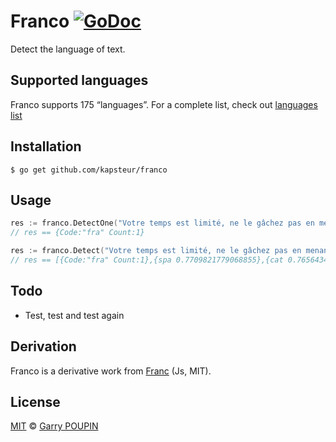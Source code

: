 Franco [![GoDoc](https://godoc.org/github.com/kapsteur/franco?status.png)](https://godoc.org/github.com/kapsteur/franco)
======

Detect the language of text.


## Supported languages

Franco supports 175 “languages”. For a complete list, check out [languages list](https://github.com/kapsteur/franco/blob/master/languages.md)


## Installation

```
$ go get github.com/kapsteur/franco
```

## Usage

```go
res := franco.DetectOne("Votre temps est limité, ne le gâchez pas en menant une existence qui n’est pas la vôtre.")
// res == {Code:"fra" Count:1}

res := franco.Detect("Votre temps est limité, ne le gâchez pas en menant une existence qui n’est pas la vôtre.")
// res == [{Code:"fra" Count:1},{spa 0.7709821779068855},{cat 0.7656434011148622},{src 0.7274083379131664}...]
```

## Todo

* Test, test and test again

## Derivation

Franco is a derivative work from [Franc](https://github.com/wooorm/franc) (Js, MIT).

## License

[MIT](LICENSE) © [Garry POUPIN](http://garry.io)